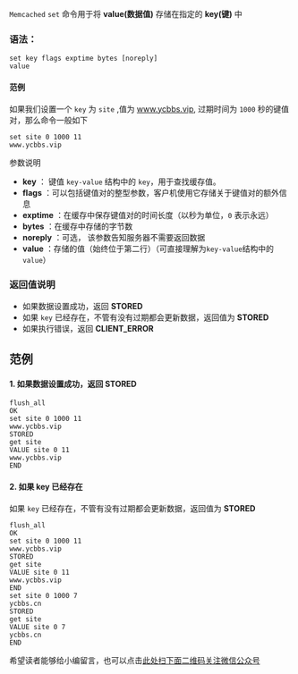`Memcached` `set` 命令用于将 **value(数据值)** 存储在指定的 **key(键)** 中

### 语法： ###

```
set key flags exptime bytes [noreply] 
value
```

#### 范例 ####

如果我们设置一个 `key` 为 `site` ,值为 www.ycbbs.vip, 过期时间为 `1000` 秒的键值对，那么命令一般如下

```
set site 0 1000 11
www.ycbbs.vip
```

参数说明

 *  **key** ： 键值 `key-value` 结构中的 `key`，用于查找缓存值。
 *  **flags** ：可以包括键值对的整型参数，客户机使用它存储关于键值对的额外信息
 *  **exptime** ：在缓存中保存键值对的时间长度（以秒为单位，`0` 表示永远）
 *  **bytes** ：在缓存中存储的字节数
 *  **noreply** ：可选， 该参数告知服务器不需要返回数据
 *  **value** ：存储的值（始终位于第二行）（可直接理解为`key-value`结构中的`value`）

### 返回值说明 ###

 *  如果数据设置成功，返回 **STORED**
 *  如果 `key` 已经存在，不管有没有过期都会更新数据，返回值为 **STORED**
 *  如果执行错误，返回 **CLIENT\_ERROR**

## 范例 ##

#### 1. 如果数据设置成功，返回 **STORED** ####

```
flush_all
OK
set site 0 1000 11
www.ycbbs.vip
STORED
get site
VALUE site 0 11
www.ycbbs.vip
END
```

#### 2. 如果 key 已经存在 ####

如果 `key` 已经存在，不管有没有过期都会更新数据，返回值为 **STORED**

```
flush_all
OK
set site 0 1000 11
www.ycbbs.vip
STORED
get site
VALUE site 0 11
www.ycbbs.vip
END
set site 0 1000 7
ycbbs.cn
STORED
get site
VALUE site 0 7
ycbbs.cn
END
```


希望读者能够给小编留言，也可以点击[此处扫下面二维码关注微信公众号](https://www.ycbbs.vip/?p=28 "此处扫下面二维码关注微信公众号")
